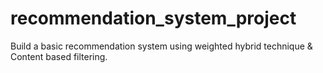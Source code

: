 # recommendation_system_project
Build a basic recommendation system using weighted hybrid technique & Content based filtering.
